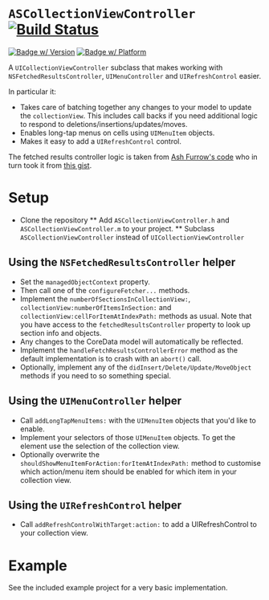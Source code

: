 # `ASCollectionViewController` [![Build Status](https://travis-ci.org/nighthawk/ASCollectionViewController.png)](https://travis-ci.org/nighthawk/ASCollectionViewController)


[![Badge w/ Version](http://cocoapod-badges.herokuapp.com/v/ASCollectionViewController/badge.png)](http://cocoadocs.org/docsets/ASCollectionViewController)
[![Badge w/ Platform](http://cocoapod-badges.herokuapp.com/p/ASCollectionViewController/badge.png)](http://cocoadocs.org/docsets/ASCollectionViewController)

A `UICollectionViewController` subclass that makes working with `NSFetchedResultsController`, `UIMenuController` and `UIRefreshControl` easier.

In particular it:
* Takes care of batching together any changes to your model to update the `collectionView`. This includes call backs if you need additional logic to respond to deletions/insertions/updates/moves.
* Enables long-tap menus on cells using `UIMenuItem` objects.
* Makes it easy to add a `UIRefreshControl` control.

The fetched results controller logic is taken from [Ash Furrow's code](https://github.com/AshFurrow/UICollectionView-NSFetchedResultsController) who in turn took it from [this gist](https://gist.github.com/4440c1cba83318e276bb).

# Setup

* Clone the repository
** Add `ASCollectionViewController.h` and `ASCollectionViewController.m` to your project.
** Subclass `ASCollectionViewController` instead of `UICollectionViewController`

## Using the `NSFetchedResultsController` helper

* Set the `managedObjectContext` property.
* Then call one of the `configureFetcher...` methods.
* Implement the `numberOfSectionsInCollectionView:`, `collectionView:numberOfItemsInSection:` and `collectionView:cellForItemAtIndexPath:` methods as usual. Note that you have access to the `fetchedResultsController` property to look up section info and objects.
* Any changes to the CoreData model will automatically be reflected.
* Implement the `handleFetchResultsControllerError` method as the default implementation is to crash with an `abort()` call.
* Optionally, implement any of the `didInsert/Delete/Update/MoveObject` methods if you need to so something special.

## Using the `UIMenuController` helper

* Call `addLongTapMenuItems:` with the `UIMenuItem` objects that you'd like to enable.
* Implement your selectors of those `UIMenuItem` objects. To get the element use the selection of the collection view.
* Optionally overwrite the `shouldShowMenuItemForAction:forItemAtIndexPath:` method to customise which
  action/menu item should be enabled for which item in your collection view.

## Using the `UIRefreshControl` helper

* Call `addRefreshControlWithTarget:action:` to add a UIRefreshControl to your collection view.

# Example

See the included example project for a very basic implementation.
